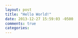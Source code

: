 ```yaml
---
layout: post
title: "Hello World!"
date: 2013-12-27 15:59:03 -0500
comments: true
categories: 
---
```

